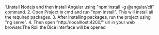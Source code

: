 1.Install Nodejs and then install Angular using "npm install -g @angular/cli" command.
2. Open Project in cmd and run "npm install". This will install all the required packages.
3. After installing packages, run the project using "ng serve".
4. Then open "http://localhost:4200/" url in your web browser.The Roll the Dice interface will be opened
